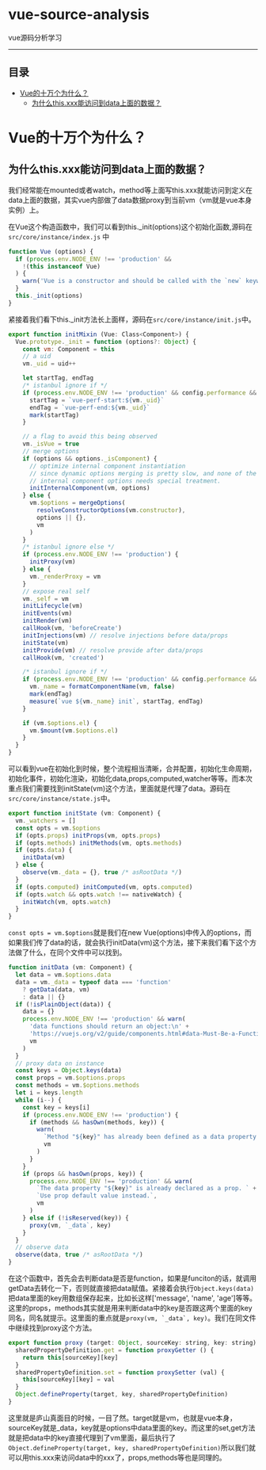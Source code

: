 # vue-source-analysis
vue源码分析学习
****
## 目录
* [Vue的十万个为什么？](#Vue的十万个为什么？)
  * [为什么this.xxx能访问到data上面的数据？](##为什么thisxxx能访问到data上面的数据)
# Vue的十万个为什么？
## 为什么this.xxx能访问到data上面的数据？
我们经常能在mounted或者watch，method等上面写this.xxx就能访问到定义在data上面的数据，其实vue内部做了data数据proxy到当前vm（vm就是vue本身实例）上。   
   
在Vue这个构造函数中，我们可以看到this._init(options)这个初始化函数,源码在`src/core/instance/index.js` 中
```javascript
function Vue (options) {
  if (process.env.NODE_ENV !== 'production' &&
    !(this instanceof Vue)
  ) {
    warn('Vue is a constructor and should be called with the `new` keyword')
  }
  this._init(options)
}
```

紧接着我们看下this._init方法长上面样，源码在`src/core/instance/init.js`中。
```javascript
export function initMixin (Vue: Class<Component>) {
  Vue.prototype._init = function (options?: Object) {
    const vm: Component = this
    // a uid
    vm._uid = uid++

    let startTag, endTag
    /* istanbul ignore if */
    if (process.env.NODE_ENV !== 'production' && config.performance && mark) {
      startTag = `vue-perf-start:${vm._uid}`
      endTag = `vue-perf-end:${vm._uid}`
      mark(startTag)
    }

    // a flag to avoid this being observed
    vm._isVue = true
    // merge options
    if (options && options._isComponent) {
      // optimize internal component instantiation
      // since dynamic options merging is pretty slow, and none of the
      // internal component options needs special treatment.
      initInternalComponent(vm, options)
    } else {
      vm.$options = mergeOptions(
        resolveConstructorOptions(vm.constructor),
        options || {},
        vm
      )
    }
    /* istanbul ignore else */
    if (process.env.NODE_ENV !== 'production') {
      initProxy(vm)
    } else {
      vm._renderProxy = vm
    }
    // expose real self
    vm._self = vm
    initLifecycle(vm)
    initEvents(vm)
    initRender(vm)
    callHook(vm, 'beforeCreate')
    initInjections(vm) // resolve injections before data/props
    initState(vm)
    initProvide(vm) // resolve provide after data/props
    callHook(vm, 'created')

    /* istanbul ignore if */
    if (process.env.NODE_ENV !== 'production' && config.performance && mark) {
      vm._name = formatComponentName(vm, false)
      mark(endTag)
      measure(`vue ${vm._name} init`, startTag, endTag)
    }

    if (vm.$options.el) {
      vm.$mount(vm.$options.el)
    }
  }
}
```
可以看到vue在初始化到时候，整个流程相当清晰，合并配置，初始化生命周期，初始化事件，初始化渲染，初始化data,props,computed,watcher等等。而本次重点我们需要找到initState(vm)这个方法，里面就是代理了data。源码在`src/core/instance/state.js`中。
```javascript
export function initState (vm: Component) {
  vm._watchers = []
  const opts = vm.$options
  if (opts.props) initProps(vm, opts.props)
  if (opts.methods) initMethods(vm, opts.methods)
  if (opts.data) {
    initData(vm)
  } else {
    observe(vm._data = {}, true /* asRootData */)
  }
  if (opts.computed) initComputed(vm, opts.computed)
  if (opts.watch && opts.watch !== nativeWatch) {
    initWatch(vm, opts.watch)
  }
}
```
```const opts = vm.$options```就是我们在new Vue(options)中传入的options，而如果我们传了data的话，就会执行initData(vm)这个方法，接下来我们看下这个方法做了什么，在同个文件中可以找到。
```javascript
function initData (vm: Component) {
  let data = vm.$options.data
  data = vm._data = typeof data === 'function'
    ? getData(data, vm)
    : data || {}
  if (!isPlainObject(data)) {
    data = {}
    process.env.NODE_ENV !== 'production' && warn(
      'data functions should return an object:\n' +
      'https://vuejs.org/v2/guide/components.html#data-Must-Be-a-Function',
      vm
    )
  }
  // proxy data on instance
  const keys = Object.keys(data)
  const props = vm.$options.props
  const methods = vm.$options.methods
  let i = keys.length
  while (i--) {
    const key = keys[i]
    if (process.env.NODE_ENV !== 'production') {
      if (methods && hasOwn(methods, key)) {
        warn(
          `Method "${key}" has already been defined as a data property.`,
          vm
        )
      }
    }
    if (props && hasOwn(props, key)) {
      process.env.NODE_ENV !== 'production' && warn(
        `The data property "${key}" is already declared as a prop. ` +
        `Use prop default value instead.`,
        vm
      )
    } else if (!isReserved(key)) {
      proxy(vm, `_data`, key)
    }
  }
  // observe data
  observe(data, true /* asRootData */)
}
```
在这个函数中，首先会去判断data是否是function，如果是funciton的话，就调用getData去转化一下，否则就直接把data赋值。紧接着会执行```Object.keys(data)```把data里面的key用数组保存起来，比如长这样['message', 'name', 'age']等等。这里的props，methods其实就是用来判断data中的key是否跟这两个里面的key同名，同名就提示。这里面的重点就是```proxy(vm, `_data`, key)```。我们在同文件中继续找到proxy这个方法。
```javascript
export function proxy (target: Object, sourceKey: string, key: string) {
  sharedPropertyDefinition.get = function proxyGetter () {
    return this[sourceKey][key]
  }
  sharedPropertyDefinition.set = function proxySetter (val) {
    this[sourceKey][key] = val
  }
  Object.defineProperty(target, key, sharedPropertyDefinition)
}
```
这里就是庐山真面目的时候，一目了然。target就是vm，也就是vue本身，sourceKey就是_data，key就是options中data里面的key。而这里的set,get方法就是把data中的key直接代理到了vm里面，最后执行了```Object.defineProperty(target, key, sharedPropertyDefinition)```所以我们就可以用this.xxx来访问data中的xxx了，props,methods等也是同理的。
